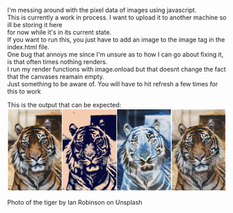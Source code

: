 I'm messing around with the pixel data of images using javascript.  
This is currently a work in process.  I want to upload it to another machine so ill be storing it here  
for now while it's in its current state.  
If you want to run this, you just have to add an image to the image tag in the index.html file.  
One bug that annoys me since I'm unsure as to how I can go about fixing it, is that often times nothing renders.  
I run my render functions with image.onload but that doesnt change the fact that the canvases reamain empty.  
Just something to be aware of.  You will have to hit refresh a few times for this to work  

This is the output that can be expected:  
![screenshot](ian-robinson-tiger-example-output.PNG)

Photo of the tiger by Ian Robinson on Unsplash
